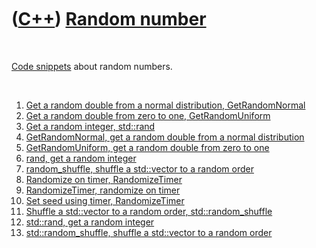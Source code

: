 
 

 

 

 

 

([C++](Cpp.md)) [Random number](CppRandomNumber.md)
=====================================================

 

[Code snippets](CppCodeSnippets.md) about random numbers.

 

1.  [Get a random double from a normal distribution,
    GetRandomNormal](CppGetRandomNormal.md)
2.  [Get a random double from zero to one,
    GetRandomUniform](CppGetRandomUniform.md)
3.  [Get a random integer, std::rand](CppStdRand.md.md)
4.  [GetRandomNormal, get a random double from a normal
    distribution](CppGetRandomNormal.md)
5.  [GetRandomUniform, get a random double from zero to
    one](CppGetRandomUniform.md)
6.  [rand, get a random integer](CppStdRand.md.md)
7.  [random\_shuffle, shuffle a std::vector to a random
    order](CppStdRandom_shuffle.md)
8.  [Randomize on timer, RandomizeTimer](CppRandomizeTimer.md)
9.  [RandomizeTimer, randomize on timer](CppRandomizeTimer.md)
10. [Set seed using timer, RandomizeTimer](CppRandomizeTimer.md)
11. [Shuffle a std::vector to a random order,
    std::random\_shuffle](CppStdRandom_shuffle.md)
12. [std::rand, get a random integer](CppStdRand.md.md)
13. [std::random\_shuffle, shuffle a std::vector to a random
    order](CppStdRandom_shuffle.md)

 

 

 

 

 

 

